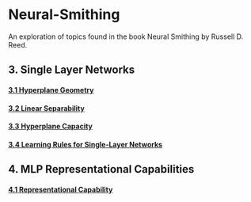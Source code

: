 # Neural-Smithing
An exploration of topics found in the book Neural Smithing by Russell D. Reed.

## 3. Single Layer Networks

#### [3.1 Hyperplane Geometry](https://github.com/jlehett/Neural-Smithing/tree/master/3.%20Single-Layer%20Networks/3.1%20Hyperplane%20Geometry)
#### [3.2 Linear Separability](https://github.com/jlehett/Neural-Smithing/tree/master/3.%20Single-Layer%20Networks/3.2%20Linear%20Separability)
#### [3.3 Hyperplane Capacity](https://github.com/jlehett/Neural-Smithing/tree/master/3.%20Single-Layer%20Networks/3.3%20Hyperplane%20Capacity)
#### [3.4 Learning Rules for Single-Layer Networks](https://github.com/jlehett/Neural-Smithing/tree/master/3.%20Single-Layer%20Networks/3.4%20Learning%20Rules%20for%20Single-Layer%20Networks)

## 4. MLP Representational Capabilities

#### [4.1 Representational Capability](https://github.com/jlehett/Neural-Smithing/tree/master/4.%20MLP%20Representational%20Capabilities/4.1%20Representational%20Capability)

